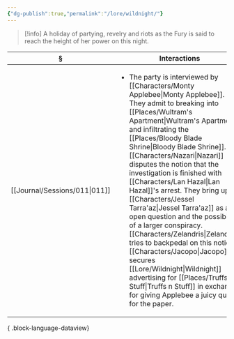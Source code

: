 ```yaml
---
{"dg-publish":true,"permalink":"/lore/wildnight/"}
---
```


>[!info] A holiday of partying, revelry and riots as the Fury is said to reach the height of her power on this night.

| §                                | Interactions                                                                                                                                                                                                                                                                                                                                                                                                                                                                                                                                           |
| -------------------------------- | ------------------------------------------------------------------------------------------------------------------------------------------------------------------------------------------------------------------------------------------------------------------------------------------------------------------------------------------------------------------------------------------------------------------------------------------------------------------------------------------------------------------------------------------------------ |
| [[Journal/Sessions/011\|011]] | <ul><li>The party is interviewed by [[Characters/Monty Applebee\|Monty Applebee]]. They admit to breaking into [[Places/Wultram's Apartment\|Wultram's Apartment]] and infiltrating the [[Places/Bloody Blade Shrine\|Bloody Blade Shrine]]. [[Characters/Nazari\|Nazari]] disputes the notion that the investigation is finished with [[Characters/Lan Hazal\|Lan Hazal]]'s arrest. They bring up [[Characters/Jessel Tarra'az\|Jessel Tarra'az]] as an open question and the possibility of a larger conspiracy. [[Characters/Zelandris\|Zelandris]] tries to backpedal on this notion. [[Characters/Jacopo\|Jacopo]] secures [[Lore/Wildnight\|Wildnight]] advertising for [[Places/Truffs n Stuff\|Truffs n Stuff]] in exchange for giving Applebee a juicy quote for the paper.</li></ul> |

{ .block-language-dataview}